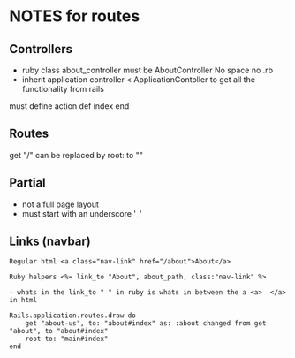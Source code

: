 # NOTES for routes

## Controllers
 *  ruby class about_controller must be AboutController No space no .rb
 *  inherit application controller < ApplicationContoller to get all the functionality from rails

 must define action 
  def index
  end

## Routes

get "/" can be replaced by root: to ""


## Partial
 - not a full page layout
 - must start with an underscore '_'

## Links (navbar)

    Regular html <a class="nav-link" href="/about">About</a>

    Ruby helpers <%= link_to "About", about_path, class:"nav-link" %>

    - whats in the link_to " " in ruby is whats in between the a <a>  </a> in html

    Rails.application.routes.draw do
        get "about-us", to: "about#index" as: :about changed from get "about", to "about#index"
        root to: "main#index"
    end